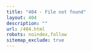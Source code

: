 ```yaml
---
title: "404 - File not found"
layout: 404
description: ""
url: /404.html
robots: noindex,follow
sitemap_exclude: true
---
```

